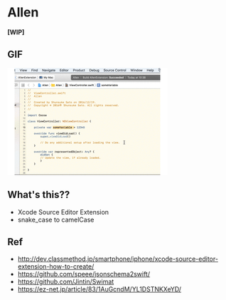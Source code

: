 # Allen

**[WIP]**

## GIF

![Alt text](https://github.com/ushisantoasobu/Allen/blob/master/sample.gif)

## What's this??

- Xcode Source Editor Extension
- snake_case to camelCase

## Ref
- http://dev.classmethod.jp/smartphone/iphone/xcode-source-editor-extension-how-to-create/
- https://github.com/speee/jsonschema2swift/
- https://github.com/Jintin/Swimat
- https://ez-net.jp/article/83/1AuGcndM/YL1DSTNKXeYD/
